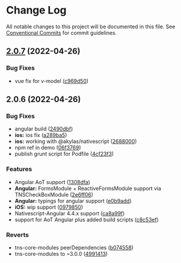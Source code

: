 # Change Log

All notable changes to this project will be documented in this file.
See [Conventional Commits](https://conventionalcommits.org) for commit guidelines.

## [2.0.7](https://github.com/@nativescript-community/ui-checkbox/compare/v2.0.6...v2.0.7) (2022-04-26)


### Bug Fixes

* vue fix for v-model ([c969d50](https://github.com/@nativescript-community/ui-checkbox/commit/c969d50ee8bd3e7bbec020dc5958d8a1b0790747))





## 2.0.6 (2022-04-26)


### Bug Fixes

* angular build ([2490dbf](https://github.com/@nativescript-community/ui-checkbox/commit/2490dbf698578b7b09ef731400c0a6c7d41e6ee6))
* **ios:** ios fix ([a289ba5](https://github.com/@nativescript-community/ui-checkbox/commit/a289ba5d5b4072ed3b892f539efdde9c25e8f0e9))
* **ios:** working with @akylas/nativescript ([2688000](https://github.com/@nativescript-community/ui-checkbox/commit/2688000fe3eaa1b7991c8718a2190095de0f5afd))
* npm ref in demo ([06f3769](https://github.com/@nativescript-community/ui-checkbox/commit/06f376992615348ec670936116ada59e16fa4c34))
* publish grunt script for Podfile ([4cf23f3](https://github.com/@nativescript-community/ui-checkbox/commit/4cf23f32752c7b67bca66a61f951db3a7fde7993))


### Features

* Angular AoT support ([1308dfa](https://github.com/@nativescript-community/ui-checkbox/commit/1308dfa87e28120e39a9b6240953915912d4e721))
* **Angular:** FormsModule + ReactiveFormsModule support via TNSCheckBoxModule ([2e6ff06](https://github.com/@nativescript-community/ui-checkbox/commit/2e6ff0661d0d734f3391a5f1e4763e0713ddbd11))
* **Angular:** typings for angular support ([e0b9add](https://github.com/@nativescript-community/ui-checkbox/commit/e0b9add494c395e552d35f60ad55a3ad5f4ba2a1))
* **iOS:** wip support ([0979850](https://github.com/@nativescript-community/ui-checkbox/commit/0979850b95ac55447675c8758107a996fc4c595d))
* Nativescript-Angular 4.4.x support ([ca8a99f](https://github.com/@nativescript-community/ui-checkbox/commit/ca8a99fa4e597f66b030880f9b373b6736808cde))
* support for AoT Angular plus added build scripts ([c8c53ef](https://github.com/@nativescript-community/ui-checkbox/commit/c8c53effeffd1728aa8c0fd05708f8c698563ed0))


### Reverts

* tns-core-modules peerDependencies ([b074558](https://github.com/@nativescript-community/ui-checkbox/commit/b0745589d4d03ab88d999048c54ed7d45e0672ec))
* tns-core-modules to ~3.0.0 ([4991413](https://github.com/@nativescript-community/ui-checkbox/commit/4991413c51c7bd28bc86028afc9455e5971bd5f0))

